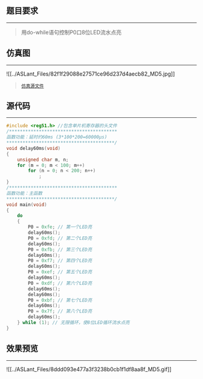 ## 题目要求
---
> 用do-while语句控制P0口8位LED流水点亮  
## 仿真图	
---

![[../ASLant_Files/82f1f29088e27571ce96d237d4aecb82_MD5.jpg]]	
> [`仿真源文件`](/123pan/?d=N7orVv-VxMV3.html)		

## 源代码   
---

```c
#include <reg51.h> //包含单片机寄存器的头文件
/****************************************
函数功能：延时约60ms (3*100*200=60000μs)
****************************************/
void delay60ms(void)
{
	unsigned char m, n;
	for (m = 0; m < 100; m++)
		for (n = 0; n < 200; n++)
			;
}
/****************************************
函数功能：主函数
****************************************/
void main(void)
{
	do
	{
		P0 = 0xfe; // 第一个LED亮
		delay60ms();
		P0 = 0xfd; // 第二个LED亮
		delay60ms();
		P0 = 0xfb; // 第三个LED亮
		delay60ms();
		P0 = 0xf7; // 第四个LED亮
		delay60ms();
		P0 = 0xef; // 第五个LED亮
		delay60ms();
		P0 = 0xdf; // 第六个LED亮
		delay60ms();
		delay60ms();
		P0 = 0xbf; // 第七个LED亮
		delay60ms();
		P0 = 0x7f; // 第八个LED亮
		delay60ms();
	} while (1); // 无限循环，使8位LED循环流水点亮
}
```

## 效果预览
----
![[../ASLant_Files/8ddd093e477a3f3238b0cb1f1df8aa8f_MD5.gif]]	